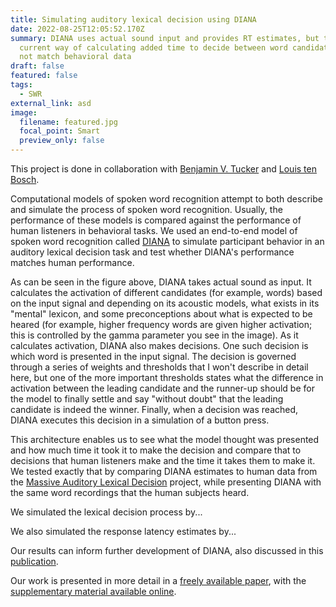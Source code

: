```yaml
---
title: Simulating auditory lexical decision using DIANA
date: 2022-08-25T12:05:52.170Z
summary: DIANA uses actual sound input and provides RT estimates, but the
  current way of calculating added time to decide between word candidates does
  not match behavioral data
draft: false
featured: false
tags:
  - SWR
external_link: asd
image:
  filename: featured.jpg
  focal_point: Smart
  preview_only: false
---
```

This project is done in collaboration with [Benjamin V. Tucker](https://sites.ualberta.ca/~bvtucker/index.html) and [Louis ten Bosch](https://scholar.google.com/citations?user=BtRalMYAAAAJ&hl=sr&oi=ao).

Computational models of spoken word recognition attempt to both describe and simulate the process of spoken word recognition. Usually, the performance of these models is compared against the performance of human listeners in behavioral tasks. We used an end-to-end model of spoken word recognition called [DIANA](https://www.internationalphoneticassociation.org/icphs-proceedings/ICPhS2015/Papers/ICPHS0480.pdf) to simulate participant behavior in an auditory lexical decision task and test whether DIANA's performance matches human performance.

As can be seen in the figure above, DIANA takes actual sound as input. It calculates the activation of different candidates (for example, words) based on the input signal and depending on its acoustic models, what exists in its "mental" lexicon, and some preconceptions about what is expected to be heared (for example, higher frequency words are given higher activation; this is controlled by the gamma parameter you see in the image). As it calculates activation, DIANA also makes decisions. One such decision is which word is presented in the input signal. The decision is governed through a series of weights and thresholds that I won't describe in detail here, but one of the more important thresholds states what the difference in activation between the leading candidate and the runner-up should be for the model to finally settle and say "without doubt" that the leading candidate is indeed the winner. Finally, when a decision was reached, DIANA executes this decision in a simulation of a button press.

This architecture enables us to see what the model thought was presented and how much time it took it to make the decision and compare that to decisions that human listeners make and the time it takes them to make it. We tested exactly that by comparing DIANA estimates to human data from the [Massive Auditory Lexical Decision](http://aphl.artsrn.ualberta.ca/?page_id=827) project, while presenting DIANA with the same word recordings that the human subjects heard.

We simulated the lexical decision process by...

We also simulated the response latency estimates by...

Our results can inform further development of DIANA, also discussed in this [publication](https://www.mdpi.com/2076-3425/12/5/681).

Our work is presented in more detail in a [freely available paper](https://doi.org/10.1177/00238309221111752), with the [supplementary material available online](https://doi.org/10.7939/r3-jdpa-dn72).